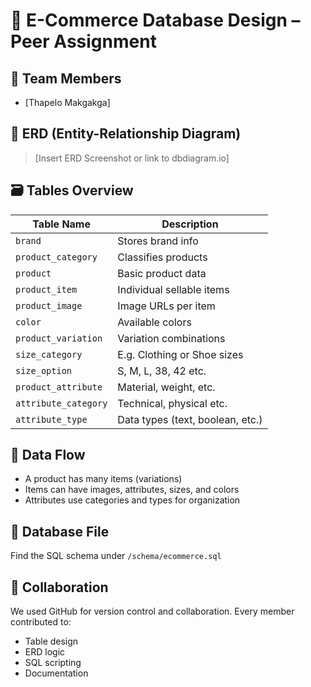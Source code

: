 # 🛒 E-Commerce Database Design – Peer Assignment

## 🧱 Team Members
- [Thapelo Makgakga]


## 📐 ERD (Entity-Relationship Diagram)
> [Insert ERD Screenshot or link to dbdiagram.io]

## 🗃️ Tables Overview

| Table Name | Description |
|------------|-------------|
| `brand` | Stores brand info |
| `product_category` | Classifies products |
| `product` | Basic product data |
| `product_item` | Individual sellable items |
| `product_image` | Image URLs per item |
| `color` | Available colors |
| `product_variation` | Variation combinations |
| `size_category` | E.g. Clothing or Shoe sizes |
| `size_option` | S, M, L, 38, 42 etc. |
| `product_attribute` | Material, weight, etc. |
| `attribute_category` | Technical, physical etc. |
| `attribute_type` | Data types (text, boolean, etc.) |

## 🔄 Data Flow
- A product has many items (variations)
- Items can have images, attributes, sizes, and colors
- Attributes use categories and types for organization

## 💾 Database File
Find the SQL schema under `/schema/ecommerce.sql`

## 👥 Collaboration
We used GitHub for version control and collaboration. Every member contributed to:
- Table design
- ERD logic
- SQL scripting
- Documentation




